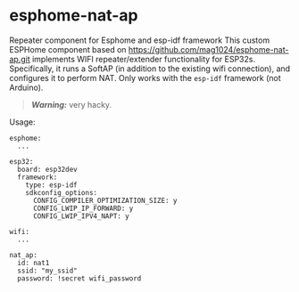 # esphome-nat-ap
Repeater component for Esphome and esp-idf framework
This custom ESPHome component based on https://github.com/mag1024/esphome-nat-ap.git implements WIFI repeater/extender functionality
for ESP32s. Specifically, it runs a SoftAP (in addition to the existing wifi connection), and configures it to perform NAT. Only works with the `esp-idf` framework (not Arduino).

> **_Warning:_** very hacky.

Usage:
```
esphome:
  ...

esp32:
  board: esp32dev
  framework:
    type: esp-idf
    sdkconfig_options:
      CONFIG_COMPILER_OPTIMIZATION_SIZE: y
      CONFIG_LWIP_IP_FORWARD: y
      CONFIG_LWIP_IPV4_NAPT: y

wifi:
  ...

nat_ap:
  id: nat1
  ssid: "my_ssid"
  password: !secret wifi_password
```
